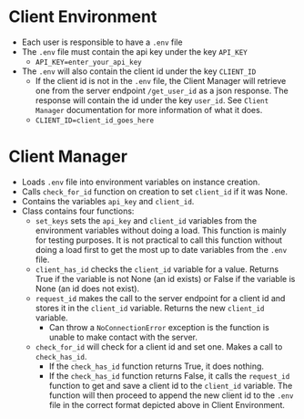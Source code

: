# Client Environment
* Each user is responsible to have a `.env` file
* The `.env` file must contain the api key under the key `API_KEY`
    * `API_KEY=enter_your_api_key`
* The `.env` will also contain the client id under the key `CLIENT_ID`
    * If the client id is not in the `.env` file, the Client Manager will retrieve one from the server endpoint `/get_user_id` as a json response. The response will contain the id under the key `user_id`. See `Client Manager` documentation for more information of what it does.
    * `CLIENT_ID=client_id_goes_here`

# Client Manager
* Loads `.env` file into environment variables on instance creation.
* Calls `check_for_id` function on creation to set `client_id` if it was None.
* Contains the variables `api_key` and `client_id`.
* Class contains four functions:
    * `set_keys` sets the `api_key` and `client_id` variables from the environment variables without doing a load. This function is mainly for testing purposes. It is not practical to call this function without doing a load first to get the most up to date variables from the `.env` file.
    * `client_has_id` checks the `client_id` variable for a value. Returns True if the variable is not None (an id exists) or False if the variable is None (an id does not exist).
    * `request_id` makes the call to the server endpoint for a client id and stores it in the `client_id` variable. Returns the new `client_id` variable.
        * Can throw a `NoConnectionError` exception is the function is unable to make contact with the server.
    * `check_for_id` will check for a client id and set one. Makes a call to `check_has_id`.
        * If the `check_has_id` function returns True, it does nothing.
        * If the `check_has_id` function returns False, it calls the `request_id` function to get and save a client id to the `client_id` variable. The function will then proceed to append the new client id to the `.env` file in the correct format depicted above in Client Environment.